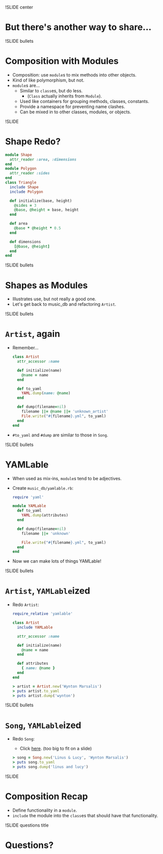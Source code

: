 !SLIDE center
# But there's another way to share...

!SLIDE bullets
# Composition with Modules

* Composition: use `module`s to mix methods into other objects.
* Kind of like polymorphism, but not.
* `module`s are...
    * Similar to `class`es, but do less.
        * (`Class` actually inherits from `Module`).
    * Used like containers for grouping methods, classes, constants.
    * Provide a namespace for preventing name clashes.
    * Can be mixed in to other classes, modules, or objects.

!SLIDE
# Shape Redo?

```ruby
module Shape
  attr_reader :area, :dimensions
end
module Polygon
  attr_reader :sides
end
class Triangle
  include Shape
  include Polygon

  def initialize(base, height)
    @sides = 3
    @base, @height = base, height
  end

  def area
    @base * @height * 0.5
  end

  def dimensions
    [@base, @height]
  end
end
```

!SLIDE bullets
# Shapes as Modules

* Illustrates use, but not really a good one.
* Let's get back to music_db and refactoring `Artist`.

!SLIDE bullets
# `Artist`, again

* Remember...

    ```ruby
    class Artist
      attr_accessor :name

      def initialize(name)
        @name = name
      end

      def to_yaml
        YAML.dump(name: @name)
      end

      def dump(filename=nil)
        filename ||= @name ||= 'unknown_artist'
        File.write("#{filename}.yml", to_yaml)
      end
    end
    ```
* `#to_yaml` and `#dump` are similar to those in `Song`.


!SLIDE bullets
# YAMLable

* When used as mix-ins, `module`s tend to be adjectives.
* Create `music_db/yamlable.rb`:

    ```ruby
    require 'yaml'

    module YAMLable
      def to_yaml
        YAML.dump(attributes)
      end

      def dump(filename=nil)
        filename ||= 'unknown'

        File.write("#{filename}.yml", to_yaml)
      end
    end
    ```
* Now we can make lots of things YAMLable!

!SLIDE bullets
# `Artist`, `YAMLable`ized

* Redo `Artist`:

    ```ruby
    require_relative 'yamlable'

    class Artist
      include YAMLable

      attr_accessor :name

      def initialize(name)
        @name = name
      end

      def attributes
        { name: @name }
      end
    end
    ```

    ```ruby
    > artist = Artist.new('Wynton Marsalis')
    > puts artist.to_yaml
    > puts artist.dump('wynton')
    ```

!SLIDE bullets
# `Song`, `YAMLable`ized

* Redo `Song`:
    * Click [here](https://github.com/turboladen/ror_class/blob/78fde36822cc47d9d565d09e536c2ba3f8b03613/music_db/song.rb).
      (too big to fit on a slide)

    ```ruby
    > song = Song.new('Linus & Lucy', 'Wynton Marsalis')
    > puts song.to_yaml
    > puts song.dump('linus and lucy')
    ```

!SLIDE
# Composition Recap

* Define functionality in a `module`.
* `include` the module into the `class`es that should have that functionality.

!SLIDE questions title

# Questions?

